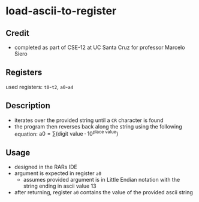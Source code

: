 # load-ascii-to-register

## Credit
- completed as part of CSE-12 at UC Santa Cruz for professor Marcelo Siero

## Registers
used registers: `t0`-`t2`, `a0`-`a4`

## Description
- iterates over the provided string until a `CR` character is found
- the program then reverses back along the string using the following equation: $\text{a0} = \sum (\text{digit value}\cdot10^{\text{place value}})$

## Usage
- designed in the RARs IDE
- argument is expected in register `a0`
    - assumes provided argument is in Little Endian notation with the string ending in ascii value 13
- after returning, register `a0` contains the value of the provided ascii string




